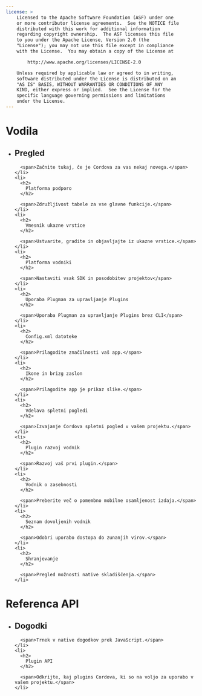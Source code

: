 ```yaml
---
license: >
    Licensed to the Apache Software Foundation (ASF) under one
    or more contributor license agreements.  See the NOTICE file
    distributed with this work for additional information
    regarding copyright ownership.  The ASF licenses this file
    to you under the Apache License, Version 2.0 (the
    "License"); you may not use this file except in compliance
    with the License.  You may obtain a copy of the License at

        http://www.apache.org/licenses/LICENSE-2.0

    Unless required by applicable law or agreed to in writing,
    software distributed under the License is distributed on an
    "AS IS" BASIS, WITHOUT WARRANTIES OR CONDITIONS OF ANY
    KIND, either express or implied.  See the License for the
    specific language governing permissions and limitations
    under the License.
---
```


<div id="home">
  <h1>
    Vodila
  </h1>

  <ul>
    <li>
      <h2>
        Pregled
      </h2>

      <span>Začnite tukaj, če je Cordova za vas nekaj novega.</span>
    </li>
    <li>
      <h2>
        Platforma podporo
      </h2>

      <span>Združljivost tabele za vse glavne funkcije.</span>
    </li>
    <li>
      <h2>
        Vmesnik ukazne vrstice
      </h2>

      <span>Ustvarite, gradite in objavljajte iz ukazne vrstice.</span>
    </li>
    <li>
      <h2>
        Platforma vodniki
      </h2>

      <span>Nastaviti vsak SDK in posodobitev projektov</span>
    </li>
    <li>
      <h2>
        Uporaba Plugman za upravljanje Plugins
      </h2>

      <span>Uporaba Plugman za upravljanje Plugins brez CLI</span>
    </li>
    <li>
      <h2>
        Config.xml datoteke
      </h2>

      <span>Prilagodite značilnosti vaš app.</span>
    </li>
    <li>
      <h2>
        Ikone in brizg zaslon
      </h2>

      <span>Prilagodite app je prikaz slike.</span>
    </li>
    <li>
      <h2>
        Vdelava spletni pogledi
      </h2>

      <span>Izvajanje Cordova spletni pogled v vašem projektu.</span>
    </li>
    <li>
      <h2>
        Plugin razvoj vodnik
      </h2>

      <span>Razvoj vaš prvi plugin.</span>
    </li>
    <li>
      <h2>
        Vodnik o zasebnosti
      </h2>

      <span>Preberite več o pomembno mobilne osamljenost izdaja.</span>
    </li>
    <li>
      <h2>
        Seznam dovoljenih vodnik
      </h2>

      <span>Odobri uporabo dostopa do zunanjih virov.</span>
    </li>
    <li>
      <h2>
        Shranjevanje
      </h2>

      <span>Pregled možnosti native skladiščenja.</span>
    </li>
  </ul>

  <h1>
    Referenca API
  </h1>

  <ul>
    <li>
      <h2>
        Dogodki
      </h2>

      <span>Trnek v native dogodkov prek JavaScript.</span>
    </li>
    <li>
      <h2>
        Plugin API
      </h2>

      <span>Odkrijte, kaj plugins Cordova, ki so na voljo za uporabo v vašem projektu.</span>
    </li>
  </ul>
</div>
